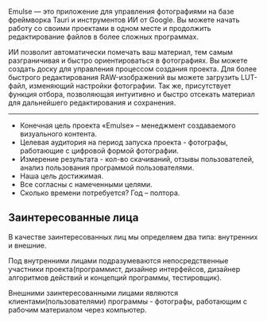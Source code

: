 Emulse — это приложение для управления фотографиями на базе фреймворка Tauri и инструментов ИИ от Google. Вы можете начать работу со своими проектами в одном месте и продолжить редактирование файлов в более сложных программах.

ИИ позволит автоматически помечать ваш материал, тем самым разграничивая и быстро ориентироваться в фотографиях. Вы можете создать доску для управления процессом создания проекта. Для более быстрого редактирования RAW-изображений вы можете загрузить LUT-файл, изменяющий настройки фотографии. Так же, присутствует функция отбора, позволяющая интуитивно и быстро отсекать материал для дальнейшего редактирования и сохранения.

---

- Конечная цель проекта «Emulse» – менеджмент создаваемого визуального контента.
- Целевая аудитория на период запуска проекта - фотографы, работающие с цифровой формой фотографии.
- Измерение результата - кол-во скачиваний, отзывы пользователей, анализ пользования программой пользователями.
- Наша цель достижимая.
- Все согласны с намеченными целями.
- Сколько времени потребуется? Год – полтора.

## Заинтересованные лица

В качестве заинтересованных лиц мы определяем два типа: внутренних и внешние.

Под внутренними лицами подразумеваются непосредственные участники проекта(программист, дизайнер интерфейсов, дизайнер алгоритмов действий и концепций программы, тестировщик).

Внешними заинтересованными лицами являются клиентами(пользователями) программы - фотографы, работающим с рабочим материалом через компьютер.